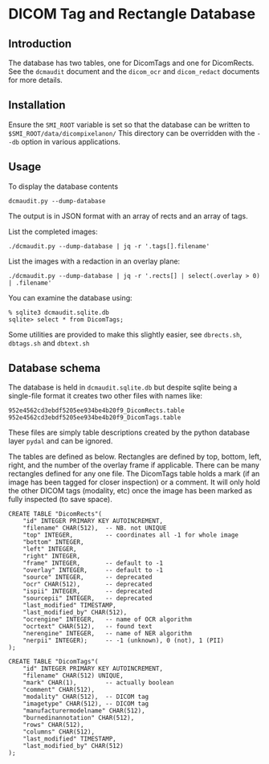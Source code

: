 # DICOM Tag and Rectangle Database

## Introduction

The database has two tables, one for DicomTags and one for DicomRects.
See the `dcmaudit` document and the `dicom_ocr` and `dicom_redact`
documents for more details.

## Installation

Ensure the `SMI_ROOT` variable is set so that the database can be
written to `$SMI_ROOT/data/dicompixelanon/` This directory can be
overridden with the `--db` option in various applications.

## Usage

To display the database contents
```
dcmaudit.py --dump-database
```
The output is in JSON format with an array of rects and an array of tags.

List the completed images:
```
./dcmaudit.py --dump-database | jq -r '.tags[].filename'
```

List the images with a redaction in an overlay plane:
```
./dcmaudit.py --dump-database | jq -r '.rects[] | select(.overlay > 0) | .filename'
```

You can examine the database using:
```
% sqlite3 dcmaudit.sqlite.db
sqlite> select * from DicomTags;
```

Some utilities are provided to make this slightly easier, see `dbrects.sh`, `dbtags.sh` and `dbtext.sh`

## Database schema

The database is held in `dcmaudit.sqlite.db` but despite sqlite being a 
single-file format it creates two other files with names like:
```
952e4562cd3ebdf5205ee934be4b20f9_DicomRects.table
952e4562cd3ebdf5205ee934be4b20f9_DicomTags.table
```
These files are simply table descriptions created by the python database layer `pydal` and can be ignored.


The tables are defined as below.
Rectangles are defined by top, bottom, left, right, and the number of the overlay frame if applicable.  There can be many rectangles defined for any one file.
The DicomTags table holds a mark (if an image has been tagged for closer inspection) or a comment. It will only hold the other DICOM tags (modality, etc) once the image has been marked as fully inspected (to save space).

```
CREATE TABLE "DicomRects"(
    "id" INTEGER PRIMARY KEY AUTOINCREMENT,
    "filename" CHAR(512),  -- NB. not UNIQUE
    "top" INTEGER,         -- coordinates all -1 for whole image
    "bottom" INTEGER,
    "left" INTEGER,
    "right" INTEGER,
    "frame" INTEGER,       -- default to -1
    "overlay" INTEGER,     -- default to -1
    "source" INTEGER,      -- deprecated
    "ocr" CHAR(512),       -- deprecated
    "ispii" INTEGER,       -- deprecated
    "sourcepii" INTEGER,   -- deprecated
    "last_modified" TIMESTAMP,
    "last_modified_by" CHAR(512),
    "ocrengine" INTEGER,   -- name of OCR algorithm
    "ocrtext" CHAR(512),   -- found text
    "nerengine" INTEGER,   -- name of NER algorithm
    "nerpii" INTEGER);     -- -1 (unknown), 0 (not), 1 (PII)
);

CREATE TABLE "DicomTags"(
    "id" INTEGER PRIMARY KEY AUTOINCREMENT,
    "filename" CHAR(512) UNIQUE,
    "mark" CHAR(1),        -- actually boolean
    "comment" CHAR(512),
    "modality" CHAR(512),  -- DICOM tag
    "imagetype" CHAR(512), -- DICOM tag
    "manufacturermodelname" CHAR(512),
    "burnedinannotation" CHAR(512),
    "rows" CHAR(512),
    "columns" CHAR(512),
    "last_modified" TIMESTAMP,
    "last_modified_by" CHAR(512)
);
```

